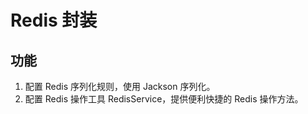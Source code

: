 # Redis 封装

## 功能

1. 配置 Redis 序列化规则，使用 Jackson 序列化。
2. 配置 Redis 操作工具 RedisService，提供便利快捷的 Redis 操作方法。